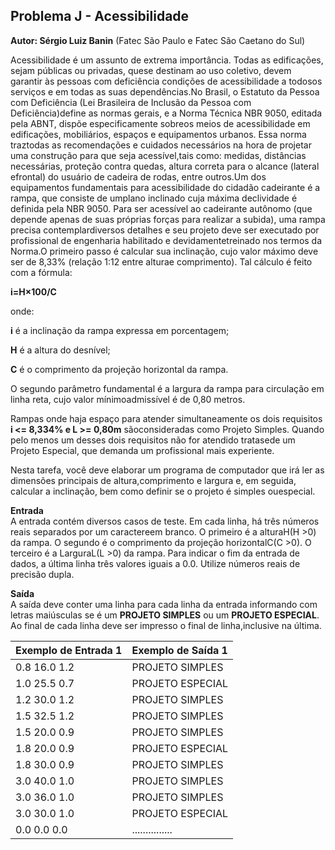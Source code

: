 ## Problema J - Acessibilidade
**Autor: Sérgio Luiz Banin** (Fatec São Paulo e Fatec São Caetano do Sul)<br>

Acessibilidade é um assunto de extrema importância. Todas as edificações, sejam públicas ou privadas, quese destinam ao uso coletivo, devem garantir às pessoas com deficiência condições de acessibilidade a todosos serviços e em todas as suas dependências.No Brasil, o Estatuto da Pessoa com Deficiência (Lei Brasileira de Inclusão da Pessoa com Deficiência)define as normas gerais, e a Norma Técnica NBR 9050, editada pela ABNT, dispõe especificamente sobreos meios de acessibilidade em edificações, mobiliários, espaços e equipamentos urbanos.  Essa norma traztodas as recomendações e cuidados necessários na hora de projetar uma construção para que seja acessível,tais como:  medidas, distâncias necessárias, proteção contra quedas, altura correta para o alcance (lateral efrontal) do usuário de cadeira de rodas, entre outros.Um dos equipamentos fundamentais para acessibilidade do cidadão cadeirante é a rampa, que consiste de umplano inclinado cuja máxima declividade é definida pela NBR 9050.  Para ser acessível ao cadeirante autônomo (que depende apenas de suas próprias forças para realizar a subida), uma rampa precisa contemplardiversos detalhes e seu projeto deve ser executado por profissional de engenharia habilitado e devidamentetreinado nos termos da Norma.O primeiro passo é calcular sua inclinação, cujo valor máximo deve ser de 8,33% (relação 1:12 entre alturae comprimento). Tal cálculo é feito com a fórmula:

**i=H×100/C**

onde:

**i** é a inclinação da rampa expressa em porcentagem;

**H** é a altura do desnível;

**C** é o comprimento da projeção horizontal da rampa.

O segundo parâmetro fundamental é a largura da rampa para circulação em linha reta, cujo valor mínimoadmissível é de 0,80 metros.

Rampas onde haja espaço para atender simultaneamente os dois requisitos **i <= 8,334% e L >= 0,80m** sãoconsideradas como Projeto Simples. Quando pelo menos um desses dois requisitos não for atendido tratasede um Projeto Especial, que demanda um profissional mais experiente.

Nesta tarefa, você deve elaborar um programa de computador que irá ler as dimensões principais de altura,comprimento e largura e, em seguida, calcular a inclinação, bem como definir se o projeto é simples ouespecial.

**Entrada**<br>
A entrada contém diversos casos de teste. Em cada linha, há três números reais separados por um caractereem branco. O primeiro é a alturaH(H >0) da rampa. O segundo é o comprimento da projeção horizontalC(C >0).  O terceiro é a LarguraL(L >0) da rampa.  Para indicar o fim da entrada de dados, a última linha três valores iguais a 0.0. Utilize números reais de precisão dupla.

**Saída**<br>
A saída deve conter uma linha para cada linha da entrada informando com letras maiúsculas se é um **PROJETO SIMPLES** ou um **PROJETO ESPECIAL**. Ao final de cada linha deve ser impresso o final de linha,inclusive na última.

| Exemplo de Entrada 1 | Exemplo de Saída 1  |
| -------------------- | ------------------- |
| 0.8 16.0 1.2         | PROJETO SIMPLES     |
| 1.0 25.5 0.7         | PROJETO ESPECIAL    |
| 1.2 30.0 1.2         | PROJETO SIMPLES     |
| 1.5 32.5 1.2         | PROJETO SIMPLES     |
| 1.5 20.0 0.9         | PROJETO SIMPLES     |
| 1.8 20.0 0.9         | PROJETO ESPECIAL    |
| 1.8 30.0 0.9         | PROJETO SIMPLES     |
| 3.0 40.0 1.0         | PROJETO SIMPLES     |
| 3.0 36.0 1.0         | PROJETO SIMPLES     |
| 3.0 30.0 1.0         | PROJETO ESPECIAL    |
| 0.0 0.0 0.0          | ...............     |

